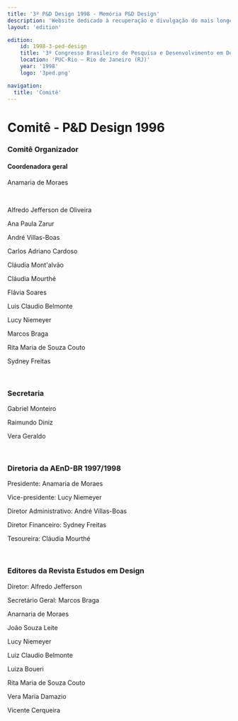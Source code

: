 ```yaml
---
title: '3º P&D Design 1998 - Memória P&D Design'
description: 'Website dedicado à recuperação e divulgação do mais longevo evento científico do campo do design no Brasil.'
layout: 'edition'

edition:
    id: 1998-3-ped-design
    title: '3º Congresso Brasileiro de Pesquisa e Desenvolvimento em Design'
    location: 'PUC-Rio – Rio de Janeiro (RJ)'
    year: '1998'
    logo: '3ped.png'

navigation:
  title: 'Comitê'
---
```


# Comitê - P&D Design 1996

### Comitê Organizador

#### Coordenadora geral

Anamaria de Moraes

<br>

Alfredo Jefferson de Oliveira

Ana Paula Zarur

André Villas-Boas

Carlos Adriano Cardoso

Cláudia Mont'alvão

Cláudia Mourthé

Flávia Soares

Luis Claudio Belmonte

Lucy Niemeyer

Marcos Braga

Rita Maria de Souza Couto

Sydney Freitas

<br>

### Secretaria

Gabriel Monteiro

Raimundo Diniz

Vera Geraldo

<br>

### Diretoria da AEnD-BR 1997/1998

Presidente: Anamaria de Moraes

Vice-presidente: Lucy Niemeyer

Diretor Administrativo: André Villas-Boas

Diretor Financeiro: Sydney Freitas

Tesoureira: Cláudia Mourthé


<br>

### Editores da Revista Estudos em Design

Diretor: Alfredo Jefferson

Secretário Geral: Marcos Braga
<br>

Anarnaria de Moraes

João Souza Leite

Lucy Niemeyer

Luiz Claudio Belmonte

Luiza Boueri

Rita Maria de Souza Couto

Vera Maria Damazio

Vicente Cerqueira
